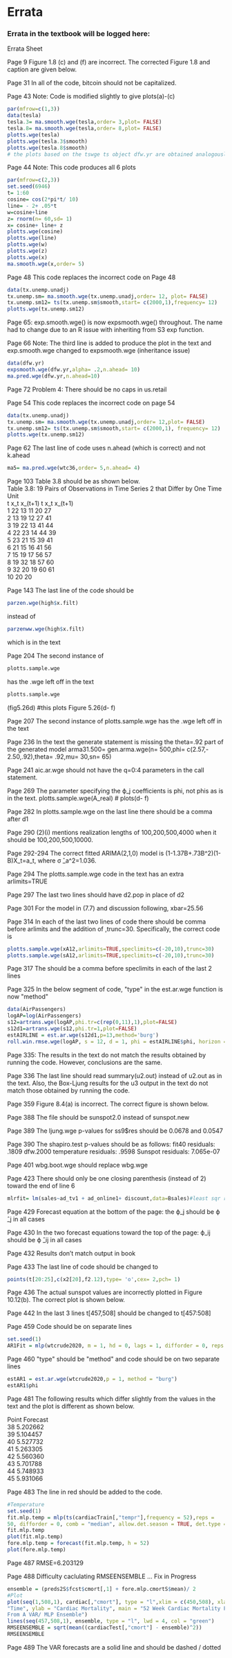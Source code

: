# Errata  


### Errata in the textbook will be logged here:


Errata Sheet

Page 9   Figure 1.8 (c) and (f) are incorrect.  The corrected Figure 1.8 and caption are given below.


Page 31    In all of the code, bitcoin should not be capitalized.

Page 43  Note:  Code is modified slightly to give plots(a)-(c)
```r
par(mfrow=c(1,3))
data(tesla)
tesla.3= ma.smooth.wge(tesla,order= 3,plot= FALSE)
tesla.8= ma.smooth.wge(tesla,order= 8,plot= FALSE)
plotts.wge(tesla)
plotts.wge(tesla.3$smooth)
plotts.wge(tesla.8$smooth)
# the plots based on the tswge ts object dfw.yr are obtained analogously
```

Page 44   Note:  This code produces all 6 plots
```r
par(mfrow=c(2,3))
set.seed(6946)
t= 1:60
cosine= cos(2*pi*t/ 10)
line= - 2+ .05*t
w=cosine+line
z= rnorm(n= 60,sd= 1)
x= cosine+ line+ z
plotts.wge(cosine)
plotts.wge(line)
plotts.wge(w)
plotts.wge(z)
plotts.wge(x)
ma.smooth.wge(x,order= 5)
```

Page 48     This code replaces the incorrect code on Page 48
```r
data(tx.unemp.unadj)
tx.unemp.sm= ma.smooth.wge(tx.unemp.unadj,order= 12, plot= FALSE)
tx.unemp.sm12= ts(tx.unemp.sm$smooth,start= c(2000,1),frequency= 12)
plotts.wge(tx.unemp.sm12)
```

Page 65: exp.smooth.wge() is now expsmooth.wge() throughout.  The name had to change due to an R issue with inheriting from S3 exp function.

Page 66  Note:  The third line is added to produce the plot in the text and exp.smooth.wge changed to expsmooth.wge (inheritance issue)
```r
data(dfw.yr)
expsmooth.wge(dfw.yr,alpha= .2,n.ahead= 10)
ma.pred.wge(dfw.yr,n.ahead=10)
```
Page 72  Problem 4:  There should be no caps in  us.retail 

Page 54    This code replaces the incorrect code on page 54
```r
data(tx.unemp.unadj)
tx.unemp.sm= ma.smooth.wge(tx.unemp.unadj,order= 12,plot= FALSE)
tx.unemp.sm12= ts(tx.unemp.sm$smooth,start= c(2000,1), frequency= 12)
plotts.wge(tx.unemp.sm12)
```

Page 62   The last line of code uses n.ahead (which is correct) and not k.ahead
```r
ma5= ma.pred.wge(wtc36,order= 5,n.ahead= 4)
```

Page 103  Table 3.8 should be as shown below.  
Table 3.8: 19 Pairs of Observations in Time Series 2 that Differ by One Time Unit   
t	x_t	x_(t+1)		t	x_t	x_(t+1)  
1	22	13		11	20	27  
2	 13	19		12	27	41  
3	19	22		13	41	44  
4	22	23		14	44	39  
5	23	21		15	39	41  
6	21	15		16	41	56  
7	15	19		17	56	57  
8	19	32		18	57	60  
9	32	20		19	60	61  
10	20	20				  


Page 143    The last line of the code should be 
```r
parzen.wge(high$x.filt)
```
instead of 
```r
parzenww.wge(high$x.filt)
```
which is in the text

Page 204     The second instance of 
```r
plotts.sample.wge  
```
has the .wge left off in the text
```r
plotts.sample.wge
```
(fig5.26d) #this plots Figure 5.26(d- f)

Page 207     The second instance of plotts.sample.wge has the .wge left off in the text

Page 236   In the text the generate statement is missing the theta=.92 part of the generated model
arma31.500= gen.arma.wge(n= 500,phi= c(2.57,- 2.50,.92),theta= .92,mu= 30,sn= 65)

Page 241   aic.ar.wge should not have the q=0:4 parameters in the call statement.
  
Page 269    The parameter specifying the ϕ_j  coefficients is phi,  not phis as is in the text. 
plotts.sample.wge(A_real) # plots(d- f)

Page 282  In plotts.sample.wge on the last line there should be a comma after d1

Page 290  (2)(i) mentions realization lengths of 100,200,500,4000 when it should be 100,200,500,10000.  

Page 292-294   The correct fitted ARIMA(2,1,0) model is (1-1.37B+.73B^2)(1-B)X_t=a_t,    where σ ̂_a^2=1.036.

Page 294   The plotts.sample.wge code in the text has an extra arlimits=TRUE

Page 297   The last two lines should have d2.pop in place of d2

Page 301   For the model in (7.7) and discussion following, xbar=25.56

Page 314  In each of the last two lines of code there should be comma  before arlimits and the addition of ,trunc=30.  Specifically, the correct code is 
```r
plotts.sample.wge(xA12,arlimits=TRUE,speclimits=c(-20,10),trunc=30)
plotts.sample.wge(sA12,arlimits=TRUE,speclimits=c(-20,10),trunc=30)
```
Page 317  The should be a comma before speclimits in each of the last 2 lines

Page 325  In the below segment of code, "type" in the est.ar.wge function is now "method"
```r
data(AirPassengers)
logAP=log(AirPassengers)
s12=artrans.wge(logAP,phi.tr=c(rep(0,11),1),plot=FALSE)
s12d1=artrans.wge(s12,phi.tr=1,plot=FALSE)
estAIRLINE = est.ar.wge(s12d1,p=13,method='burg')
roll.win.rmse.wge(logAP, s = 12, d = 1, phi = estAIRLINE$phi, horizon = 12)
```

Page 335:  The results in the text do not match the results obtained by running the code.  However, conclusions are the same.

Page 336     The last line should read summary(u2.out) instead of u2.out as in the text.  Also, the Box-Ljung results for the u3 output in the text do not match those obtained by running the code.

Page 359      Figure 8.4(a) is incorrect.  The correct figure is shown below.
 
Page 388     The file should be sunspot2.0 instead of sunspot.new 

Page 389     The ljung.wge p-values for ss9$res should be 0.0678 and 0.0547

Page 390  The shapiro.test  p-values should be as follows:
fit40 residuals: .1809
dfw.2000 temperature residuals:  .9598
Sunspot residuals:  7.065e-07

Page 401    wbg.boot.wge should replace wbg.wge

Page 423  There should only be one closing parenthesis (instead of 2) toward the end of line 6 
```r
mlrfit= lm(sales~ad_tv1 + ad_online1+ discount,data=Bsales)#least sqr regression
```

Page 429  Forecast equation at the bottom of the page:  the ϕ_j should be ϕ ̂_j in all cases

Page 430  In the two forecast equations toward the top of the page:   ϕ_ij should be ϕ ̂_ij in all cases

Page 432    Results don’t match output in book

Page 433    The last line of code should be changed to
```r
points(t[20:25],c(x2[20],f2.12),type= 'o',cex= 2,pch= 1)
```

Page 436    The actual sunspot values are incorrectly plotted in Figure 10.12(b). The correct plot is shown below.


Page 442    In the last 3 lines t[457,508] should be changed to t[457:508] 

Page 459    Code should be on separate lines  
```r
set.seed(1)   
AR1Fit = mlp(wtcrude2020, m = 1, hd = 0, lags = 1, difforder = 0, reps = 5)  
```

Page 460    "type" should be "method" and code should be on two separate lines  
```r
estAR1 = est.ar.wge(wtcrude2020,p = 1, method = "burg")  
estAR1$phi  
```

Page 481  The following results which differ slightly from the values in the text and the plot is different as shown below.
   
   Point Forecast  
38       5.202662  
39       5.104457  
40       5.527732  
41       5.263305  
42       5.560360  
43       5.701788  
44       5.748933  
45       5.931066  

                                                      



Page 483     The line in red should be added to the code.
```r
#Temperature  
set.seed(1) 
fit.mlp.temp = mlp(ts(cardiacTrain[,"tempr"],frequency = 52),reps =
50, difforder = 0, comb = "median", allow.det.season = TRUE, det.type = "bin")
fit.mlp.temp
plot(fit.mlp.temp)
fore.mlp.temp = forecast(fit.mlp.temp, h = 52)
plot(fore.mlp.temp)
```




Page 487  RMSE=6.203129  


Page 488   Difficulty caclulating RMSEENSEMBLE ... Fix in Progress
```r
ensemble = (preds2S$fcst$cmort[,1] + fore.mlp.cmortS$mean)/ 2
#Plot
plot(seq(1,508,1), cardiac[,"cmort"], type = "l",xlim = c(450,508), xlab =
"Time", ylab = "Cardiac Mortality", main = "52 Week Cardiac Mortality Forecast
From A VAR/ MLP Ensemble")
lines(seq(457,508,1), ensemble, type = "l", lwd = 4, col = "green")
RMSEENSEMBLE = sqrt(mean((cardiacTest[,"cmort"] - ensemble)^2))
RMSEENSEMBLE
```

Page 489 The VAR forecasts are a solid line and should be dashed / dotted  


























